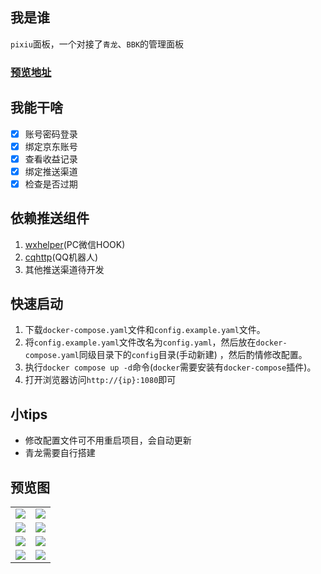 ## 我是谁

`pixiu`面板，一个对接了`青龙`、`BBK`的管理面板

### [预览地址](https://pixiu.lxh.io)

## 我能干啥

- [x] 账号密码登录
- [x] 绑定京东账号
- [x] 查看收益记录
- [x] 绑定推送渠道
- [x] 检查是否过期

## 依赖推送组件

1. [wxhelper](https://github.com/ttttupup/wxhelper)(PC微信HOOK)
2. [cqhttp](https://docs.go-cqhttp.org/)(QQ机器人)
3. 其他推送渠道待开发

## 快速启动

1. 下载`docker-compose.yaml`文件和`config.example.yaml`文件。
2. 将`config.example.yaml`文件改名为`config.yaml`，然后放在`docker-compose.yaml`同级目录下的`config`目录(手动新建)
   ，然后酌情修改配置。
3. 执行`docker compose up -d`命令(`docker`需要安装有`docker-compose`插件)。
4. 打开浏览器访问`http://{ip}:1080`即可

## 小tips

- 修改配置文件可不用重启项目，会自动更新
- 青龙需要自行搭建

## 预览图

<table>
  <tr>
    <td><a href="https://sm.ms/image/YGPwtdQ8ZA1LaTD" target="_blank"><img src="https://s2.loli.net/2023/07/25/YGPwtdQ8ZA1LaTD.png" /></a></td>
    <td><a href="https://sm.ms/image/FLIP6QgwHv59mEi" target="_blank"><img src="https://s2.loli.net/2023/07/25/FLIP6QgwHv59mEi.png" /></a></td>
  </tr>
  <tr>
    <td><a href="https://sm.ms/image/62YMUmVi9Duw8k3" target="_blank"><img src="https://s2.loli.net/2023/07/25/62YMUmVi9Duw8k3.png" /></a></td>
    <td><a href="https://sm.ms/image/rgZWRqO3nycNlLI" target="_blank"><img src="https://s2.loli.net/2023/07/25/rgZWRqO3nycNlLI.png" /></a></td>
  </tr>
  <tr>
    <td><a href="https://sm.ms/image/s4Qo3tyJHDWV5bk" target="_blank"><img src="https://s2.loli.net/2023/07/25/s4Qo3tyJHDWV5bk.png" /></a></td>
    <td><a href="https://sm.ms/image/X4cPOGEoMgUpIla" target="_blank"><img src="https://s2.loli.net/2023/07/25/X4cPOGEoMgUpIla.png" /></a></td>
  </tr>
  <tr>
    <td><a href="https://sm.ms/image/CMwIO4mpuW1XS39" target="_blank"><img src="https://s2.loli.net/2023/07/25/CMwIO4mpuW1XS39.png" /></a></td>
    <td><a href="https://sm.ms/image/q2fzvTHBW9yKiox" target="_blank"><img src="https://s2.loli.net/2023/07/25/q2fzvTHBW9yKiox.png" /></a></td>
  </tr>
</table>